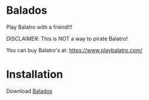 # Balados
Play Balatro with a friend!!!

*DISCLAIMER*: This is NOT a way to pirate Balatro!

You can buy Balatro's at: https://www.playbalatro.com/
# Installation
Download [Balados](https://github.com/user-attachments/files/21384166/Balados.zip)

